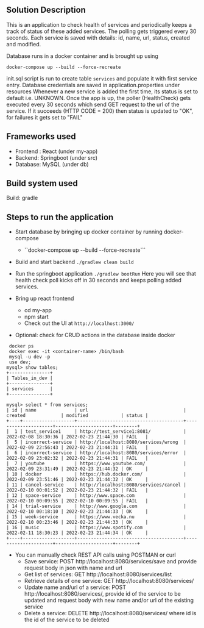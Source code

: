 ## Solution Description
This is an application to check health of services and periodically keeps a track of status of these added services. The
polling gets triggered every 30 seconds.
Each service is saved with details: id, name, url, status, created and modified.

Database runs in a docker container and is brought up using

``docker-compose up --build --force-recreate``

init.sql script is run to create table ``services`` and populate it with first service entry.
Database credentials are saved in application.properties under resources
Whenever a new service is added the first time, its status is set to default i.e. UNKNOWN.
Once the app is up, the poller (HealthCheck) gets executed every 30 seconds which send GET request to the url of the service. If it succeeds (HTTP CODE = 200) then status is updated to "OK", for failures it gets set to "FAIL"

## Frameworks used
* Frontend : React (under my-app)
* Backend: Springboot (under src) 
* Database: MySQL (under db)

## Build system used
Build: gradle

## Steps to run the application
* Start database by bringing up docker container by running docker-compose
  * ``docker-compose up --build --force-recreate```
* Build and start backend
```./gradlew clean build```
* Run the springboot application
```./gradlew bootRun```
  Here you will see that health check poll kicks off in 30 seconds and keeps polling added services.
* Bring up react frontend
  * cd my-app
  * npm start 
  * Check out the UI at `http://localhost:3000/`
  
* Optional: check for CRUD actions in the database inside docker

```
 docker ps 
 docker exec -it <container-name> /bin/bash
 mysql -u dev -p
 use dev;
mysql> show tables;
+---------------+
| Tables_in_dev |
+---------------+
| services      |
+---------------+

mysql> select * from services;
| id | name              | url                                   | created             | modified            | status |
+----+-------------------+---------------------------------------+---------------------+---------------------+--------+
|  1 | test_service1     | http://test_service1:8081/            | 2022-02-08 18:30:36 | 2022-02-23 21:44:30 | FAIL   |
|  5 | incorrect-service | http://localhost:8080/services/wrong  | 2022-02-09 22:56:43 | 2022-02-23 21:44:31 | FAIL   |
|  6 | incorrect-service | http://localhost:8080/services/error  | 2022-02-09 23:02:32 | 2022-02-23 21:44:31 | FAIL   |
|  7 | youtube           | https://www.youtube.com/              | 2022-02-09 23:31:49 | 2022-02-23 21:44:32 | OK     |
| 10 | docker            | https://hub.docker.com/               | 2022-02-09 23:51:46 | 2022-02-23 21:44:32 | OK     |
| 11 | cancel-service    | http://localhost:8080/services/cancel | 2022-02-10 00:01:52 | 2022-02-23 21:44:32 | FAIL   |
| 12 | space-service     | http://www.space.com                  | 2022-02-10 00:09:55 | 2022-02-10 00:09:55 | FAIL   |
| 14 | trial-service     | http://www.google.com                 | 2022-02-10 00:18:10 | 2022-02-23 21:44:33 | OK     |
| 15 | week-service      | https://www.vecka.nu                  | 2022-02-10 00:23:46 | 2022-02-23 21:44:33 | OK     |
| 16 | music             | https://www.spotify.com               | 2022-02-11 18:30:23 | 2022-02-23 21:44:34 | OK     |
+----+-------------------+---------------------------------------+---------------------+---------------------+--------+
 ```
* You can manually check REST API calls using POSTMAN or curl
  * Save service: POST http://localhost:8080/services/save and provide request body in json with name and url
  * Get list of services: GET http://localhost:8080/services/list
  * Retrieve details of one service: GET http://localhost:8080/services/<id> 
  * Update name and/url of a service: POST http://localhost:8080/services/<id>, provide id of the service to be updated 
    and request body with new name and/or url of the existing service
  * Delete a service: DELETE http://localhost:8080/services/<id> where id is the id of the service to be deleted

